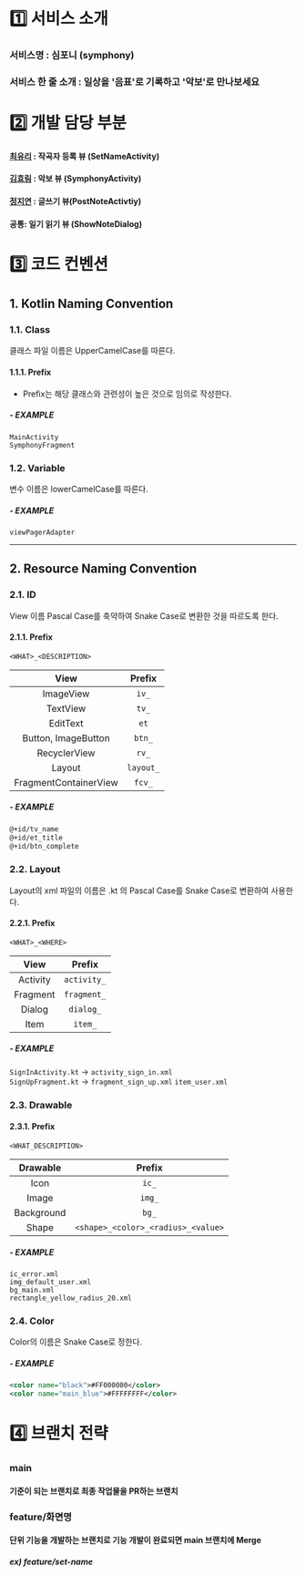 # :one: 서비스 소개
### 서비스명 : 심포니 (symphony)
### 서비스 한 줄 소개 : 일상을 '음표'로 기록하고 '악보'로 만나보세요

#  :two: 개발 담당 부분
#### [최유리](https://github.com/uxri) : 작곡자 등록 뷰 (SetNameActivity)
#### [김효림](https://github.com/KxxHyoRim) : 악보 뷰 (SymphonyActivity)
#### [정지연](https://github.com/stopkite) : 글쓰기 뷰(PostNoteActivtiy)
#### 공통: 일기 읽기 뷰 (ShowNoteDialog)

#  :three: 코드 컨벤션
## 1. Kotlin Naming Convention

### 1.1. Class
클래스 파일 이름은 UpperCamelCase를 따른다.

#### 1.1.1. Prefix
- Prefix는 해당 클래스와 관련성이 높은 것으로 임의로 작성한다.
##### - EXAMPLE
`MainActivity`  
`SymphonyFragment`

### 1.2. Variable
변수 이름은 lowerCamelCase를 따른다.
##### - EXAMPLE
`viewPagerAdapter`

----

## 2. Resource Naming Convention
### 2.1. ID
View 이름 Pascal Case를 축약하여 Snake Case로 변환한 것을 따르도록 한다.

#### 2.1.1. Prefix
`<WHAT>_<DESCRIPTION>`

|View|Prefix|
|:---:|:---:|
|ImageView|`iv_`|
|TextView|`tv_`|
|EditText|`et`|
|Button, ImageButton|`btn_`|
|RecyclerView|`rv_`|
|Layout|`layout_`|
|FragmentContainerView|`fcv_`|  

##### - EXAMPLE
```xml
@+id/tv_name
@+id/et_title
@+id/btn_complete
```

### 2.2. Layout
Layout의 xml 파일의 이름은 .kt 의 Pascal Case를 Snake Case로 변환하여 사용한다.

#### 2.2.1. Prefix
`<WHAT>_<WHERE>`

|View|Prefix|
|:---:|:---:|
|Activity|`activity_`|
|Fragment|`fragment_`|
|Dialog|`dialog_`|
|Item|`item_`|

##### - EXAMPLE
`SignInActivity.kt` -> `activity_sign_in.xml`  
`SignUpFragment.kt` -> `fragment_sign_up.xml`
`item_user.xml`

### 2.3. Drawable
#### 2.3.1. Prefix
`<WHAT_DESCRIPTION>`

|Drawable|Prefix|
|:---:|:---:|
|Icon|`ic_`|
|Image|`img_`|
|Background|`bg_`|
|Shape|`<shape>_<color>_<radius>_<value>`|

##### - EXAMPLE
```
ic_error.xml
img_default_user.xml
bg_main.xml
rectangle_yellow_radius_20.xml
```

### 2.4. Color
Color의 이름은 Snake Case로 정한다.

##### - EXAMPLE
```xml
<color name="black">#FF000000</color>
<color name="main_blue">#FFFFFFFF</color>
```




#  :four: 브랜치 전략
### main
#### 기준이 되는 브랜치로 최종 작업물을 PR하는 브랜치

### feature/화면명
#### 단위 기능을 개발하는 브랜치로 기능 개발이 완료되면 main 브랜치에 Merge
##### ex) feature/set-name